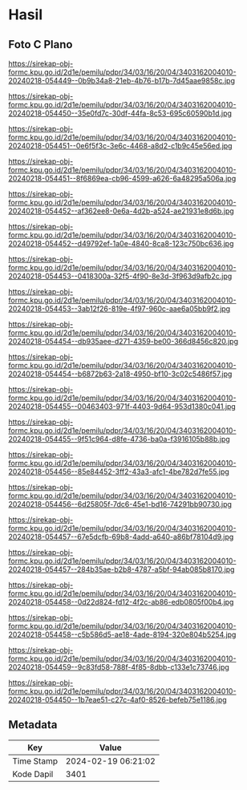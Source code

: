 # Hasil

## Foto C Plano

https://sirekap-obj-formc.kpu.go.id/2d1e/pemilu/pdpr/34/03/16/20/04/3403162004010-20240218-054449--0b9b34a8-21eb-4b76-b17b-7d45aae9858c.jpg

https://sirekap-obj-formc.kpu.go.id/2d1e/pemilu/pdpr/34/03/16/20/04/3403162004010-20240218-054450--35e0fd7c-30df-44fa-8c53-695c60590b1d.jpg

https://sirekap-obj-formc.kpu.go.id/2d1e/pemilu/pdpr/34/03/16/20/04/3403162004010-20240218-054451--0e6f5f3c-3e6c-4468-a8d2-c1b9c45e56ed.jpg

https://sirekap-obj-formc.kpu.go.id/2d1e/pemilu/pdpr/34/03/16/20/04/3403162004010-20240218-054451--8f6869ea-cb96-4599-a626-6a48295a506a.jpg

https://sirekap-obj-formc.kpu.go.id/2d1e/pemilu/pdpr/34/03/16/20/04/3403162004010-20240218-054452--af362ee8-0e6a-4d2b-a524-ae21931e8d6b.jpg

https://sirekap-obj-formc.kpu.go.id/2d1e/pemilu/pdpr/34/03/16/20/04/3403162004010-20240218-054452--d49792ef-1a0e-4840-8ca8-123c750bc636.jpg

https://sirekap-obj-formc.kpu.go.id/2d1e/pemilu/pdpr/34/03/16/20/04/3403162004010-20240218-054453--0418300a-32f5-4f90-8e3d-3f963d9afb2c.jpg

https://sirekap-obj-formc.kpu.go.id/2d1e/pemilu/pdpr/34/03/16/20/04/3403162004010-20240218-054453--3ab12f26-819e-4f97-960c-aae6a05bb9f2.jpg

https://sirekap-obj-formc.kpu.go.id/2d1e/pemilu/pdpr/34/03/16/20/04/3403162004010-20240218-054454--db935aee-d271-4359-be00-366d8456c820.jpg

https://sirekap-obj-formc.kpu.go.id/2d1e/pemilu/pdpr/34/03/16/20/04/3403162004010-20240218-054454--b6872b63-2a18-4950-bf10-3c02c5486f57.jpg

https://sirekap-obj-formc.kpu.go.id/2d1e/pemilu/pdpr/34/03/16/20/04/3403162004010-20240218-054455--00463403-971f-4403-9d64-953d1380c041.jpg

https://sirekap-obj-formc.kpu.go.id/2d1e/pemilu/pdpr/34/03/16/20/04/3403162004010-20240218-054455--9f51c964-d8fe-4736-ba0a-f3916105b88b.jpg

https://sirekap-obj-formc.kpu.go.id/2d1e/pemilu/pdpr/34/03/16/20/04/3403162004010-20240218-054456--85e84452-3ff2-43a3-afc1-4be782d7fe55.jpg

https://sirekap-obj-formc.kpu.go.id/2d1e/pemilu/pdpr/34/03/16/20/04/3403162004010-20240218-054456--6d25805f-7dc6-45e1-bd16-74291bb90730.jpg

https://sirekap-obj-formc.kpu.go.id/2d1e/pemilu/pdpr/34/03/16/20/04/3403162004010-20240218-054457--67e5dcfb-69b8-4add-a640-a86bf78104d9.jpg

https://sirekap-obj-formc.kpu.go.id/2d1e/pemilu/pdpr/34/03/16/20/04/3403162004010-20240218-054457--284b35ae-b2b8-4787-a5bf-94ab085b8170.jpg

https://sirekap-obj-formc.kpu.go.id/2d1e/pemilu/pdpr/34/03/16/20/04/3403162004010-20240218-054458--0d22d824-fd12-4f2c-ab86-edb0805f00b4.jpg

https://sirekap-obj-formc.kpu.go.id/2d1e/pemilu/pdpr/34/03/16/20/04/3403162004010-20240218-054458--c5b586d5-ae18-4ade-8194-320e804b5254.jpg

https://sirekap-obj-formc.kpu.go.id/2d1e/pemilu/pdpr/34/03/16/20/04/3403162004010-20240218-054459--9c83fd58-788f-4f85-8dbb-c133e1c73746.jpg

https://sirekap-obj-formc.kpu.go.id/2d1e/pemilu/pdpr/34/03/16/20/04/3403162004010-20240218-054450--1b7eae51-c27c-4af0-8526-befeb75e1186.jpg


## Metadata

| Key        | Value               |
| ---------- | ------------------- |
| Time Stamp | 2024-02-19 06:21:02 |
| Kode Dapil | 3401                |



